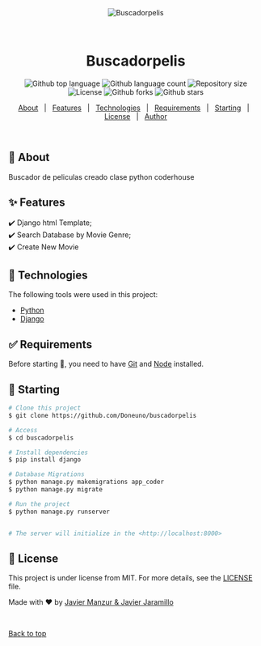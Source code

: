 <div align="center" id="top"> 
  <img src="./.github/app.gif" alt="Buscadorpelis" />

  &#xa0;

  <!-- <a href="https://buscadorpelis.netlify.app">Demo</a> -->
</div>

<h1 align="center">Buscadorpelis</h1>

<p align="center">
  <img alt="Github top language" src="https://img.shields.io/github/languages/top/Doneuno/buscadorpelis?color=56BEB8">

  <img alt="Github language count" src="https://img.shields.io/github/languages/count/Doneuno/buscadorpelis?color=56BEB8">

  <img alt="Repository size" src="https://img.shields.io/github/repo-size/Doneuno/buscadorpelis?color=56BEB8">

  <img alt="License" src="https://img.shields.io/github/license/Doneuno/buscadorpelis?color=56BEB8">

  <!-- <img alt="Github issues" src="https://img.shields.io/github/issues/{{YOUR_GITHUB_USERNAME}}/buscadorpelis?color=56BEB8" /> -->

  <img alt="Github forks" src="https://img.shields.io/github/forks/Doneuno/buscadorpelis?color=56BEB8" />

  <img alt="Github stars" src="https://img.shields.io/github/stars/Doneuno/buscadorpelis?color=56BEB8" />
</p>

<!-- Status -->

<!-- <h4 align="center"> 
	🚧  Buscadorpelis 🚀 Under construction...  🚧
</h4> 

<hr> -->

<p align="center">
  <a href="#dart-about">About</a> &#xa0; | &#xa0; 
  <a href="#sparkles-features">Features</a> &#xa0; | &#xa0;
  <a href="#rocket-technologies">Technologies</a> &#xa0; | &#xa0;
  <a href="#white_check_mark-requirements">Requirements</a> &#xa0; | &#xa0;
  <a href="#checkered_flag-starting">Starting</a> &#xa0; | &#xa0;
  <a href="#memo-license">License</a> &#xa0; | &#xa0;
  <a href="https://github.com/{{YOUR_GITHUB_USERNAME}}" target="_blank">Author</a>
</p>

<br>

## :dart: About ##

Buscador de peliculas creado clase python coderhouse

## :sparkles: Features ##

:heavy_check_mark: Django html Template;\
:heavy_check_mark: Search Database by Movie Genre;\
:heavy_check_mark: Create New Movie


## :rocket: Technologies ##

The following tools were used in this project:

- [Python](https://www.python.org/)
- [Django](https://www.djangoproject.com/)

## :white_check_mark: Requirements ##

Before starting :checkered_flag:, you need to have [Git](https://git-scm.com) and [Node](https://nodejs.org/en/) installed.

## :checkered_flag: Starting ##

```bash
# Clone this project
$ git clone https://github.com/Doneuno/buscadorpelis

# Access
$ cd buscadorpelis

# Install dependencies
$ pip install django

# Database Migrations
$ python manage.py makemigrations app_coder
$ python manage.py migrate

# Run the project
$ python manage.py runserver


# The server will initialize in the <http://localhost:8000>
```

## :memo: License ##

This project is under license from MIT. For more details, see the [LICENSE](LICENSE.md) file.


Made with :heart: by <a href="https://github.com/Done" target="_blank">Javier Manzur & Javier Jaramillo</a>

&#xa0;

<a href="#top">Back to top</a>

